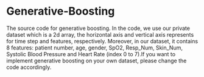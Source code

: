 # Generative-Boosting
The source code for generative boosting. In the code, we use our private dataset which is a 2d array, the horizontal axis and  vertical axis represents for time step and features, respectively. Moreover, in our dataset, it contains 8 features: patient number, age, gender, SpO2, Resp_Num, Skin_Num, Systolic Blood Pressure and Heart Rate (index 0 to 7).If you want to implement generative boosting on your own dataset, please change the code accordingly.
